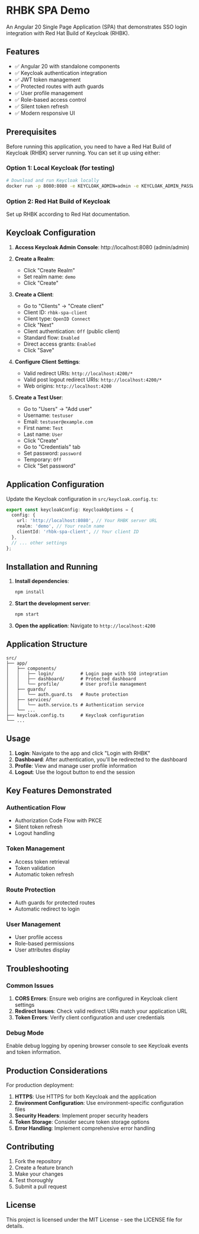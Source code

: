 # RHBK SPA Demo

An Angular 20 Single Page Application (SPA) that demonstrates SSO login integration with Red Hat Build of Keycloak (RHBK).

## Features

- ✅ Angular 20 with standalone components
- ✅ Keycloak authentication integration
- ✅ JWT token management
- ✅ Protected routes with auth guards
- ✅ User profile management
- ✅ Role-based access control
- ✅ Silent token refresh
- ✅ Modern responsive UI

## Prerequisites

Before running this application, you need to have a Red Hat Build of Keycloak (RHBK) server running. You can set it up using either:

### Option 1: Local Keycloak (for testing)
```bash
# Download and run Keycloak locally
docker run -p 8080:8080 -e KEYCLOAK_ADMIN=admin -e KEYCLOAK_ADMIN_PASSWORD=admin quay.io/keycloak/keycloak:latest start-dev
```

### Option 2: Red Hat Build of Keycloak
Set up RHBK according to Red Hat documentation.

## Keycloak Configuration

1. **Access Keycloak Admin Console**: http://localhost:8080 (admin/admin)

2. **Create a Realm**:
   - Click "Create Realm"
   - Set realm name: `demo`
   - Click "Create"

3. **Create a Client**:
   - Go to "Clients" → "Create client"
   - Client ID: `rhbk-spa-client`
   - Client type: `OpenID Connect`
   - Click "Next"
   - Client authentication: `Off` (public client)
   - Standard flow: `Enabled`
   - Direct access grants: `Enabled`
   - Click "Save"

4. **Configure Client Settings**:
   - Valid redirect URIs: `http://localhost:4200/*`
   - Valid post logout redirect URIs: `http://localhost:4200/*`
   - Web origins: `http://localhost:4200`

5. **Create a Test User**:
   - Go to "Users" → "Add user"
   - Username: `testuser`
   - Email: `testuser@example.com`
   - First name: `Test`
   - Last name: `User`
   - Click "Create"
   - Go to "Credentials" tab
   - Set password: `password`
   - Temporary: `Off`
   - Click "Set password"

## Application Configuration

Update the Keycloak configuration in `src/keycloak.config.ts`:

```typescript
export const keycloakConfig: KeycloakOptions = {
  config: {
    url: 'http://localhost:8080', // Your RHBK server URL
    realm: 'demo', // Your realm name
    clientId: 'rhbk-spa-client', // Your client ID
  },
  // ... other settings
};
```

## Installation and Running

1. **Install dependencies**:
   ```bash
   npm install
   ```

2. **Start the development server**:
   ```bash
   npm start
   ```

3. **Open the application**:
   Navigate to `http://localhost:4200`

## Application Structure

```
src/
├── app/
│   ├── components/
│   │   ├── login/          # Login page with SSO integration
│   │   ├── dashboard/      # Protected dashboard
│   │   └── profile/        # User profile management
│   ├── guards/
│   │   └── auth.guard.ts   # Route protection
│   ├── services/
│   │   └── auth.service.ts # Authentication service
│   └── ...
├── keycloak.config.ts      # Keycloak configuration
└── ...
```

## Usage

1. **Login**: Navigate to the app and click "Login with RHBK"
2. **Dashboard**: After authentication, you'll be redirected to the dashboard
3. **Profile**: View and manage user profile information
4. **Logout**: Use the logout button to end the session

## Key Features Demonstrated

### Authentication Flow
- Authorization Code Flow with PKCE
- Silent token refresh
- Logout handling

### Token Management
- Access token retrieval
- Token validation
- Automatic token refresh

### Route Protection
- Auth guards for protected routes
- Automatic redirect to login

### User Management
- User profile access
- Role-based permissions
- User attributes display

## Troubleshooting

### Common Issues

1. **CORS Errors**: Ensure web origins are configured in Keycloak client settings
2. **Redirect Issues**: Check valid redirect URIs match your application URL
3. **Token Errors**: Verify client configuration and user credentials

### Debug Mode
Enable debug logging by opening browser console to see Keycloak events and token information.

## Production Considerations

For production deployment:

1. **HTTPS**: Use HTTPS for both Keycloak and the application
2. **Environment Configuration**: Use environment-specific configuration files
3. **Security Headers**: Implement proper security headers
4. **Token Storage**: Consider secure token storage options
5. **Error Handling**: Implement comprehensive error handling

## Contributing

1. Fork the repository
2. Create a feature branch
3. Make your changes
4. Test thoroughly
5. Submit a pull request

## License

This project is licensed under the MIT License - see the LICENSE file for details.
